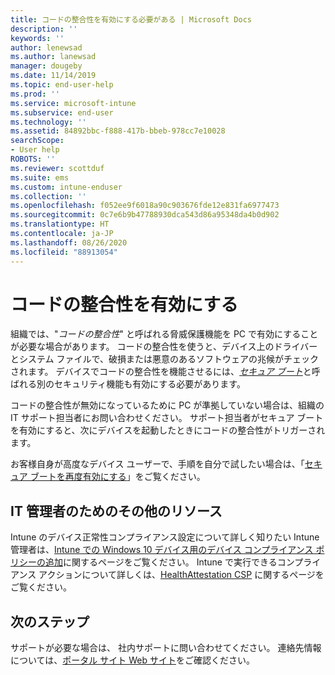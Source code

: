 ```yaml
---
title: コードの整合性を有効にする必要がある | Microsoft Docs
description: ''
keywords: ''
author: lenewsad
ms.author: lanewsad
manager: dougeby
ms.date: 11/14/2019
ms.topic: end-user-help
ms.prod: ''
ms.service: microsoft-intune
ms.subservice: end-user
ms.technology: ''
ms.assetid: 84892bbc-f888-417b-bbeb-978cc7e10028
searchScope:
- User help
ROBOTS: ''
ms.reviewer: scottduf
ms.suite: ems
ms.custom: intune-enduser
ms.collection: ''
ms.openlocfilehash: f052ee9f6018a90c903676fde12e831fa6977473
ms.sourcegitcommit: 0c7e6b9b47788930dca543d86a95348da4b0d902
ms.translationtype: HT
ms.contentlocale: ja-JP
ms.lasthandoff: 08/26/2020
ms.locfileid: "88913054"
---
```

# <a name="enable-code-integrity"></a>コードの整合性を有効にする

組織では、"*コードの整合性*" と呼ばれる脅威保護機能を PC で有効にすることが必要な場合があります。 コードの整合性を使うと、デバイス上のドライバーとシステム ファイルで、破損または悪意のあるソフトウェアの兆候がチェックされます。 デバイスでコードの整合性を機能させるには、[*セキュア ブート*](/windows/security/information-protection/secure-the-windows-10-boot-process#secure-boot)と呼ばれる別のセキュリティ機能も有効にする必要があります。

コードの整合性が無効になっているために PC が準拠していない場合は、組織の IT サポート担当者にお問い合わせください。 サポート担当者がセキュア ブートを有効にすると、次にデバイスを起動したときにコードの整合性がトリガーされます。 

お客様自身が高度なデバイス ユーザーで、手順を自分で試したい場合は、「[セキュア ブートを再度有効にする](/windows-hardware/manufacture/desktop/disabling-secure-boot#re-enable-secure-boot)」をご覧ください。

## <a name="additional-resources-for-it-administrators"></a>IT 管理者のためのその他のリソース

Intune のデバイス正常性コンプライアンス設定について詳しく知りたい Intune 管理者は、[Intune での Windows 10 デバイス用のデバイス コンプライアンス ポリシーの追加](/intune/protect/compliance-policy-create-windows)に関するページをご覧ください。 Intune で実行できるコンプライアンス アクションについて詳しくは、[HealthAttestation CSP](/windows/client-management/mdm/healthattestation-csp#step-8-take-appropriate-policy-action-based-on-evaluation-results) に関するページをご覧ください。  

## <a name="next-steps"></a>次のステップ

サポートが必要な場合は、 社内サポートに問い合わせてください。 連絡先情報については、[ポータル サイト Web サイト](https://go.microsoft.com/fwlink/?linkid=2010980)をご確認ください。